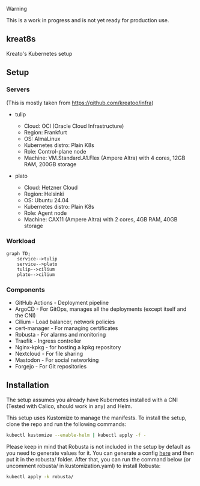 > [!WARNING]  
> This is a work in progress and is not yet ready for production use.

## kreat8s
Kreato's Kubernetes setup

## Setup

### Servers

(This is mostly taken from https://github.com/kreatoo/infra)

* tulip
    * Cloud: OCI (Oracle Cloud Infrastructure)
    * Region: Frankfurt
    * OS: AlmaLinux
    * Kubernetes distro: Plain K8s
    * Role: Control-plane node
    * Machine: VM.Standard.A1.Flex (Ampere Altra) with 4 cores, 12GB RAM, 200GB storage

* plato
    * Cloud: Hetzner Cloud
    * Region: Helsinki
    * OS: Ubuntu 24.04
    * Kubernetes distro: Plain K8s
    * Role: Agent node
    * Machine: CAX11 (Ampere Altra) with 2 cores, 4GB RAM, 40GB storage


### Workload
```mermaid
graph TD;
    service-->tulip
    service-->plato
    tulip-->cilium
    plato-->cilium
```

### Components
* GitHub Actions - Deployment pipeline
* ArgoCD - For GitOps, manages all the deployments (except itself and the CNI)
* Cilium - Load balancer, network policies
* cert-manager - For managing certificates
* Robusta - For alarms and monitoring
* Traefik - Ingress controller
* Nginx-kpkg - for hosting a kpkg repository
* Nextcloud - For file sharing
* Mastodon - For social networking
* Forgejo - For Git repositories


## Installation
The setup assumes you already have Kubernetes installed with a CNI (Tested with Calico, should work in any) and Helm. 

This setup uses Kustomize to manage the manifests. To install the setup, clone the repo and run the following commands:

```bash
kubectl kustomize --enable-helm | kubectl apply -f -
```

Please keep in mind that Robusta is not included in the setup by default as you need to generate values for it. You can generate a config [here](https://platform.robusta.dev/signup?utm_source=docs) and then put it in the robusta/ folder. After that, you can run the command below (or uncomment robusta/ in kustomization.yaml) to install Robusta:

```bash
kubectl apply -k robusta/
```
